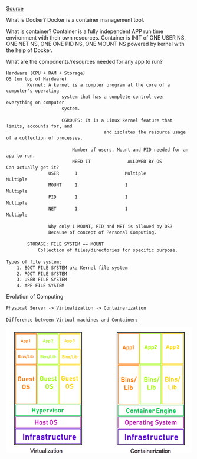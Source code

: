 [Source](https://www.youtube.com/watch?v=1UHPfDbmZZ4&list=PL0xeHY_ImQVWZMJ-HF3I2GErIeEl4ca2b&index=2)

What is Docker?
	Docker is a container management tool.

What is container?
	Container is a fully independent APP run time environment with their own resources.
	Container is INIT of ONE USER NS, ONE NET NS, ONE ONE PID NS, ONE MOUNT NS powered by kernel with the help of Docker.

What are the components/resources needed for any app to run?

	Hardware (CPU + RAM + Storage)
	OS (on top of Hardware)
			Kernel: A kernel is a compter program at the core of a computer's operating
						 system that has a complete control over everything on computer
						 system.
						 
						 CGROUPS: It is a Linux kernel feature that limits, accounts for, and
						                 and isolates the resource usage of a collection of processes.
					
					         Number of users, Mount and PID needed for an app to run.
							 NEED IT              ALLOWED BY OS            Can actually get it?
					USER      1                  Multiple              Multiple            
					MOUNT     1                  1                     Multiple            
					PID       1                  1                     Multiple            
					NET       1                  1                     Multiple            
			
					Why only 1 MOUNT, PID and NET is allowed by OS?
					Because of concept of Personal Computing.
		
			STORAGE: FILE SYSTEM == MOUNT
				Collection of files/directories for specific purpose.

	Types of file system:
		1. BOOT FILE SYSTEM aka Kernel file system
		2. ROOT FILE SYSTEM 
		3. USER FILE SYSTEM
		4. APP FILE SYSTEM

Evolution of Computing

	Physical Server -> Virtualization -> Containerization

	Difference between Virtual machines and Container:
![alt text](Images/1.png "virtualization vs containerization")






